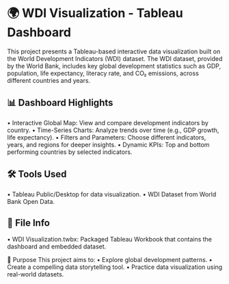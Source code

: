 
# 🌍 WDI Visualization - Tableau Dashboard

This project presents a Tableau-based interactive data visualization built on the World Development Indicators (WDI) dataset. 
The WDI dataset, provided by the World Bank, includes key global development statistics such as 
GDP, population, life expectancy, literacy rate, and CO₂ emissions, across different countries and years.

## 📊 Dashboard Highlights
•	Interactive Global Map: View and compare development indicators by country.
•	Time-Series Charts: Analyze trends over time (e.g., GDP growth, life expectancy).
•	Filters and Parameters: Choose different indicators, years, and regions for deeper insights.
•	Dynamic KPIs: Top and bottom performing countries by selected indicators.


## 🛠 Tools Used
•	Tableau Public/Desktop for data visualization.
•	WDI Dataset from World Bank Open Data.

## 📂 File Info
•	WDI Visualization.twbx: Packaged Tableau Workbook that contains the dashboard and embedded dataset.

📌 Purpose
This project aims to:
•	Explore global development patterns.
•	Create a compelling data storytelling tool.
•	Practice data visualization using real-world datasets.



 

